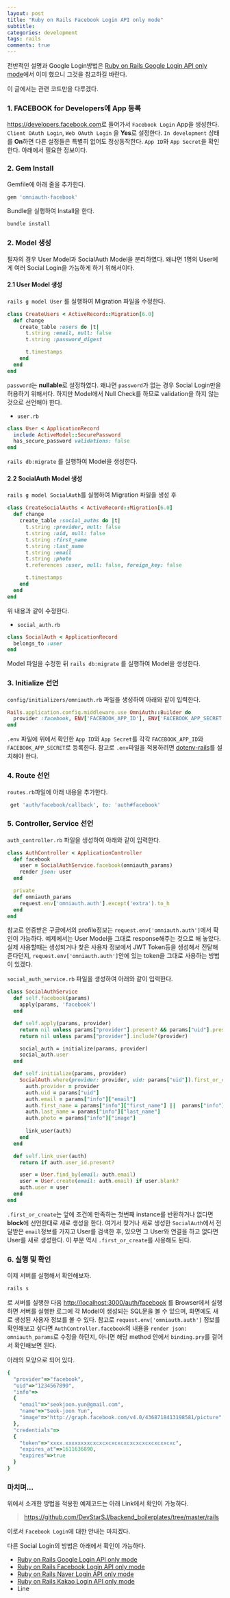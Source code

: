 ```yaml
---
layout: post
title: "Ruby on Rails Facebook Login API only mode"
subtitle:  
categories: development
tags: rails
comments: true
---
```


전반적인 설명과 Google Login방법은 [Ruby on Rails Google Login API only mode](https://devstarsj.github.io/development/2020/11/27/rails.google.login.api.only)에서 이미 했으니 그것을 참고하길 바란다.


이 글에서는 관련 코드만을 다루겠다.

### 1. FACEBOOK for Developers에 App 등록

<https://developers.facebook.com>로 들어가서 `Facebook Login` App을 생성한다. `Client OAuth Login`, `Web OAuth Login` 을 **Yes**로 설정한다. `In development` 상태를 **On**하면 다른 설정들은 특별히 없어도 정상동작한다. `App ID`와 `App Secret`을 확인한다. 아래에서 필요한 정보이다.

### 2. Gem Install

Gemfile에 아래 줄을 추가한다.
```ruby
gem 'omniauth-facebook'
```

Bundle을 실행하여 Install을 한다.
```Bash
bundle install
```

### 2. Model 생성

필자의 경우 User Model과 SocialAuth Model을 분리하였다. 왜냐면 1명의 User에게 여러 Social Login을 가능하게 하기 위해서이다.

#### 2.1 User Model 생성

`rails g model User` 를 실행하여 Migration 파일을 수정한다.

```ruby
class CreateUsers < ActiveRecord::Migration[6.0]
  def change
    create_table :users do |t|
      t.string :email, null: false
      t.string :password_digest

      t.timestamps
    end
  end
end
```

`password`는 **nullable**로 설정하였다. 왜냐면 `password`가 없는 경우 Social Login만을 허용하기 위해서다. 하지만 Model에서 Null Check를 하므로 validation을 하지 않는 것으로 선언해야 한다.

- `user.rb`
```ruby
class User < ApplicationRecord
  include ActiveModel::SecurePassword
  has_secure_password validations: false
end
```

`rails db:migrate` 를 실행하여 Model을 생성한다.

#### 2.2 SocialAuth Model 생성

`rails g model SocialAuth`를 실행하여 Migration 파일을 생성 후

```ruby
class CreateSocialAuths < ActiveRecord::Migration[6.0]
  def change
    create_table :social_auths do |t|
      t.string :provider, null: false
      t.string :uid, null: false
      t.string :first_name
      t.string :last_name
      t.string :email
      t.string :photo
      t.references :user, null: false, foreign_key: false

      t.timestamps
    end
  end
end
```

위 내용과 같이 수정한다.

- `social_auth.rb`
```ruby
class SocialAuth < ApplicationRecord
  belongs_to :user
end
```

Model 파일을 수정한 뒤 `rails db:migrate` 를 실행하여 Model을 생성한다.

### 3. Initialize 선언

`config/initializers/omniauth.rb` 파일을 생성하여 아래와 같이 입력한다.

```ruby
Rails.application.config.middleware.use OmniAuth::Builder do
  provider :facebook, ENV['FACEBOOK_APP_ID'], ENV['FACEBOOK_APP_SECRET']
end
```

`.env` 파일에 위에서 확인한 `App ID`와 `App Secret`를 각각 `FACEBOOK_APP_ID`와 `FACEBOOK_APP_SECRET`로 등록한다. 참고로 `.env`파일을 적용하려면 [dotenv-rails](https://github.com/bkeepers/dotenv)를 설치해야 한다.

### 4. Route 선언

`routes.rb`파일에 아래 내용을 추가한다.

```ruby
 get 'auth/facebook/callback', to: 'auth#facebook'
```

### 5. Controller, Service 선언

`auth_controller.rb` 파일을 생성하여 아래와 같이 입력한다.

```ruby
class AuthController < ApplicationController
  def facebook
    user = SocialAuthService.facebook(omniauth_params)
    render json: user
  end

  private
  def omniauth_params
    request.env['omniauth.auth'].except('extra').to_h
  end
end
```

참고로 인증받은 구글에서의 profile정보는 `request.env['omniauth.auth']`에서 확인이 가능하다. 예제에서는 User Model을 그대로 response해주는 것으로 해 놓았다. 실제 사용할때는 생성되거나 찾은 사용자 정보에서 JWT Token등을 생성해서 전달해 준다던지, `request.env['omniauth.auth']`안에 있는 token을 그대로 사용하는 방법이 있겠다.

`social_auth_service.rb` 파일을 생성하여 아래와 같이 입력한다.

```ruby
class SocialAuthService
  def self.facebook(params)
    apply(params, 'facebook')
  end

  def self.apply(params, provider)
    return nil unless params["provider"].present? && params["uid"].present? && params["info"].present?
    return nil unless params["provider"].include?(provider)

    social_auth = initialize(params, provider)
    social_auth.user
  end

  def self.initialize(params, provider)
    SocialAuth.where(provider: provider, uid: params["uid"]).first_or_create do |auth|
      auth.provider = provider
      auth.uid = params["uid"]
      auth.email = params["info"]["email"]
      auth.first_name = params["info"]["first_name"] ||  params["info"]["name"]
      auth.last_name = params["info"]["last_name"]
      auth.photo = params["info"]["image"]
  
      link_user(auth)
    end
  end

  def self.link_user(auth)
    return if auth.user_id.present?

    user = User.find_by(email: auth.email)
    user = User.create(email: auth.email) if user.blank?
    auth.user = user
  end
end
```

`.first_or_create`는 앞에 조건에 만족하는 첫번째 instance를 반환하거나 없다면 **block**에 선언한대로 새로 생성을 한다. 여기서 찾거나 새로 생성한 `SocialAuth`에서 전달받은 `email`정보를 가지고 User를 검색한 후, 있으면 그 User와 연결을 하고 없다면 User를 새로 생성한다. 이 부분 역시 `.first_or_create`를 사용해도 된다.

### 6. 실행 및 확인

이제 서버를 실행해서 확인해보자.

```Bash
rails s
```

로 서버를 실행한 다음 <http://localhost:3000/auth/facebook> 를 Browser에서 실행하면 서버를 실행한 로그에 각 Model이 생성되는 SQL문을 볼 수 있으며, 화면에도 새로 생성된 사용자 정보를 볼 수 있다.
참고로 `request.env['omniauth.auth']` 정보를 확인해보고 싶다면 `AuthController.facebook`의 내용을 `render json: omniauth_params`로 수정을 하던지, 아니면 해당 method 안에서 `binding.pry`를 걸어서 확인해보면 된다.

아래의 모양으로 되어 있다.

```ruby
{
  "provider"=>"facebook",
  "uid"=>"1234567890",
  "info"=>
  {
    "email"=>"seokjoon.yun@gmail.com",
    "name"=>"Seok-joon Yun",
    "image"=>"http://graph.facebook.com/v4.0/4368718413198581/picture"
  },
  "credentials"=>
  {
    "token"=>"xxxx.xxxxxxxxcxcxcxcxcxcxcxcxcxcxcxcxxcxc",
    "expires_at"=>1611636890,
    "expires"=>true
  }
}
```

### 마치며...

위에서 소개한 방법을 적용한 예제코드는 아래 Link에서 확인이 가능하다.

> <https://github.com/DevStarSJ/backend_boilerplates/tree/master/rails>

이로서 `Facebook Login`에 대한 안내는 마치겠다.

다른 Social Login의 방법은 아래에서 확인이 가능하다.

- [Ruby on Rails Google Login API only mode](https://devstarsj.github.io/development/2020/11/27/rails.google.login.api.only)
- [Ruby on Rails Facebook Login API only mode](https://devstarsj.github.io/development/2020/11/28/rails.facebook.login.api.only)
- [Ruby on Rails Naver Login API only mode](https://devstarsj.github.io/development/2020/11/29/rails.naver.login.api.only)
- [Ruby on Rails Kakao Login API only mode](https://devstarsj.github.io/development/2020/11/30/rails.kakao.login.api.only)
- Line
